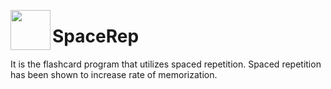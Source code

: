 ﻿[<img src="https://space-rep.herokuapp.com/logo.a913f5e7.jpeg" align="left" width="64" height="64">](https://github.com/nandinivenkateshan/space-rep-public)

# SpaceRep

It is the flashcard program that utilizes spaced repetition. Spaced repetition has been shown to increase rate of memorization.
